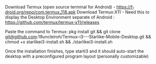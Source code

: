 Download Termux (open source terminal for Android) - https://f-droid.org/repo/com.termux_118.apk
Download Termux:X11 - Need this to display the Desktop Environment separate of Android : https://github.com/termux/termux-x11/releases

Paste the command to Termux:
pkg install git && git clone git@github.com:19uncleiroh/Termux-i3---Starlike-Mobile-Desktop.git && chmod +x starlikei3-install.sh && ./starlikei3-install.sh

Once the installation finishes, type starti3 and it should auto-start the desktop with a preconfigured program layout (personally customizable)
